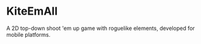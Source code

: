 # KiteEmAll
A 2D top-down shoot 'em up game with roguelike elements, developed for mobile platforms.
